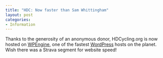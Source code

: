 ```yaml
---
title: "HDC: Now faster than Sam Whittingham"
layout: post
categories:
- Information
---
```


Thanks to the generosity of an anonymous donor, HDCycling.org is now hosted on [WPEngine](https://www.wpengine.com), one of the fastest [WordPress](https://www.wordpress.org/) hosts on the planet. Wish there was a Strava segment for website speed!